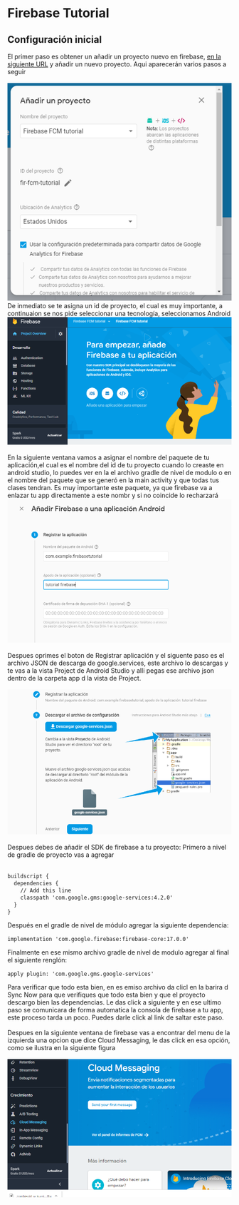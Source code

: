 # Firebase Tutorial

## Configuración inicial
El primer paso es obtener un añadir un proyecto nuevo en firebase, [en la siguiente
URL](https://console.firebase.google.com)  y añadir un nuevo  proyecto. Aqui aparecerán
varios pasos a seguir<br><br>
![](.README_images/84e89d5e.png)<br>
De inmediato se te asigna un id de proyecto, el cual es muy importante, a continuaion se 
nos pide seleccionar una tecnología, seleccionamos Android<br>
![](.README_images/c7df2203.png)<br><br>
En la siguiente ventana vamos a asignar el nombre del paquete de tu aplicación,el cual es
el nombre del id de tu proyecto cuando lo creaste en android studio, lo puedes 
ver en la el archivo gradle de nivel de modulo o en el nombre del paquete que se generó
en la main activity y que todas tus clases tendran. Es muy importante este paquete, ya que
firebase va a enlazar tu app directamente a este nombr y si no coincide lo recharzará
![](.README_images/3e5f27d8.png)<br><br>
Despues oprimes el boton de Registrar aplicación y el siguente paso es el archivo
 JSON de descarga de google.services, este archivo lo descargas y te vas a la vista
 Project de Android Studio y alli pegas ese archivo json dentro de la carpeta 
 app d la vista de Project.<br><br>
 ![](.README_images/1ccc6dd9.png)<br><br>
 Despues debes de añadir el SDK de firebase a tu proyecto: Primero a nivel de gradle de proyecto 
 vas a agregar<br><br>
 ```
 buildscript {
   dependencies {
     // Add this line
     classpath 'com.google.gms:google-services:4.2.0'
   }
 }
 ```
 
 Después en el gradle de nivel de módulo agregar la siguiente dependencia:
 ```
 implementation 'com.google.firebase:firebase-core:17.0.0'
 ```
 
 Finalmente en ese mismo archivo gradle de nivel de modulo agregar al final el siguiente
 renglón:
 ```
 apply plugin: 'com.google.gms.google-services'
 ```
 Para verificar que todo esta bien, en es emiso archivo da clicl en la barira d Sync Now para 
 que verifiques que todo esta bien y que el proyecto descargo bien las dependencias.
 Le das click a siguiente y en ese ultimo paso se  comunicara de forma automatica la
 consola de firebase a tu app, este proceso tarda un poco. Puedes darle click al link de saltar este
  paso.<br><br>
  Despues en la siguiente ventana de firebase vas a encontrar del menu de la izquierda
   una opcion que dice Cloud Messaging, le das click en  esa opción, como se ilustra en la siguiente
    figura<br><br>
    ![](.README_images/cbf83cea.png)
  
 
 
 
 


